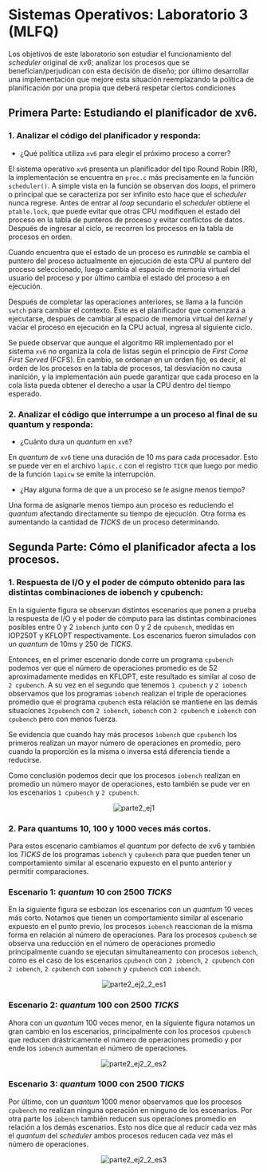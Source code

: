 # Sistemas Operativos: Laboratorio 3 (MLFQ) #

Los objetivos de este laboratorio son estudiar el funcionamiento del *scheduler* original de xv6; analizar los procesos que se benefician/perjudican con esta decisión de diseño; por último desarrollar una implementación que mejore esta situación reemplazando la política de planificación por una propia que deberá respetar ciertos condiciones

## Primera Parte: Estudiando el planificador de xv6.

### 1. Analizar el código del planificador y responda:
- ¿Qué política utiliza `xv6` para elegir el próximo proceso a correr?

El sistema operativo `xv6` presenta un planificador del tipo Round Robin (RR), la implementación se encuentra en `proc.c` más precisamente en la función `scheduler()`. A simple vista en la función se observan dos *loops*, el primero o principal que se caracteriza por ser infinito esto hace que el  *scheduler* nunca regrese. Antes de entrar al *loop* secundario el *scheduler* obtiene el `ptable.lock`, que puede evitar que otras CPU modifiquen el estado del proceso en la tabla de punteros de proceso y evitar conflictos de datos. Después de ingresar al ciclo, se recorren los procesos en la tabla de procesos en orden.

Cuando encuentra que el estado de un proceso es *runnable* se cambia el puntero del proceso actualmente en ejecución de esta CPU al puntero del proceso seleccionado, luego cambia al espacio de memoria virtual del usuario del proceso y por último cambia el estado del proceso a en ejecución.

Después de completar las operaciones anteriores, se llama a la función `swtch` para cambiar el contexto. Este es el planificador que comenzará a ejecutarse, después de cambiar al espacio de memoria virtual del *kernel* y vaciar el proceso en ejecución en la CPU actual, ingresa al siguiente ciclo.

Se puede observar que aunque el algoritmo RR implementado por el sistema `xv6` no organiza la cola de listas según el principio de *First Come First Served* (FCFS). En cambio, se ordenan en un orden fijo, es decir, el orden de los procesos en la tabla de procesos, tal desviación no causa inanición, y la implementación aún puede garantizar que cada proceso en la cola lista pueda obtener el derecho a usar la CPU dentro del tiempo esperado.

### 2. Analizar el código que interrumpe a un proceso al final de su quantum y responda:

- ¿Cuánto dura un *quantum* en `xv6`?

En *quantum* de `xv6` tiene una duración de 10 ms para cada procesador. Esto se puede ver en el archivo `lapic.c` con el registro `TICR` que luego por medio de la función `lapicw` se emite la interrupción.

- ¿Hay alguna forma de que a un proceso se le asigne menos tiempo?

Una forma de asignarle menos tiempo aun proceso es reduciendo el *quantum* afectando directamente su tiempo de ejecución. Otra forma es aumentando la cantidad de *TICKS* de un proceso determinando.

## Segunda Parte: Cómo el planificador afecta a los procesos.

### 1. Respuesta de I/O y el poder de cómputo obtenido para las distintas combinaciones de iobench y cpubench:

En la siguiente figura se observan distintos escenarios que ponen a prueba la respuesta de I/O y el poder de cómputo para las distintas combinaciones posibles entre 0 y 2 `ìobench` junto con 0 y 2 de `cpubench`, medidas en IOP250T y KFLOPT respectivamente. Los escenarios fueron simulados con un *quantum* de 10ms y 250 de *TICKS*.

Entonces, en el primer escenario donde corre un programa `cpubench` podemos ver que el número de operaciones promedio es de 52 aproximadamente medidas en KFLOPT, este resultado es similar al coso de `2 cpubench`. A su vez en el segundo que tenemos `1 cpubench` y `2 iobench` observamos que los programas `ìobench` realizan el triple de operaciones promedio que el programa `cpubench` esta relación se mantiene en las demás situaciones `2cpubench` con `2 iobench`, `iobench` con `2 cpubench` e `iobench` con `cpubench` pero con menos fuerza.

Se evidencia que cuando hay más procesos `ìobench` que `cpubench` los primeros realizan un mayor número de operaciones en promedio, pero cuando la proporción es la misma o inversa está diferencia tiende a reducirse.

Como conclusión podemos decir que los procesos `iobench` realizan en promedio un número mayor de operaciones, esto también se pude ver en los escenarios `1 cpubench` y `2 cpubench`.

<span style="display:block;text-align:center">![parte2_ej1](xv6/scenarios/parte2_ej1/plot_part2_1.png)</span>

### 2. Para quantums 10, 100 y 1000 veces más cortos.

Para estos escenario cambiamos el *quantum* por defecto de xv6 y también los *TICKS* de los programas `iobench` y `cpubench` para que pueden tener un comportamiento similar al escenario expuesto en el punto anterior y permitir comparaciones.

### Escenario 1: *quantum* 10 con 2500 *TICKS*

En la siguiente figura se esbozan los escenarios con un *quantum* 10 veces más corto. Notamos que tienen un comportamiento similar al escenario expuesto en el punto previo, los procesos `iobench` reaccionan de la misma forma en relación al número de operaciones. Para los procesos `cpubench` se observa una reducción en el número de operaciones promedio principalmente cuando se ejecutan simultaneamento con procesos `iobench`, como es el caso de los escenarios `cpubench` con `2 iobench`, `2 cpubench` con `2 iobench`, `2 cpubench` con `iobench` y `cpubench` con `iobench`.  

<span style="display:block;text-align:center">![parte2_ej2_2_es1](xv6/scenarios/parte2_ej2/scenario1/plot_part2_2_esc1.png)</span>

### Escenario 2: *quantum* 100 con 2500 *TICKS*

Ahora con un *quantum* 100 veces menor, en la siguiente figura notamos un gran cambio en los escenarios, principalmente con los procesos `cpubench` que reducen drástricamente el número de operaciones promedio y por ende los `iobench` aumentan el número de operaciones.

<span style="display:block;text-align:center">![parte2_ej2_2_es2](xv6/scenarios/parte2_ej2/scenario2/plot_part2_2_esc2.png)</span>

### Escenario 3: *quantum* 1000 con 2500 *TICKS*

Por último, con un *quantum* 1000 menor observamos que los procesos `cpubench` no realizan ninguna operación en ninguno de los escenarios. Por otra parte los `iobench` también reducen sus operaciones promedio en relación a los demás escenarios. Esto nos dice que al reducir cada vez más el *quantum* del *scheduler* ambos procesos reducen cada vez más el número de operaciones.

<span style="display:block;text-align:center">![parte2_ej2_2_es3](xv6/scenarios/parte2_ej2/scenario3/plot_part2_2_esc3.png)</span>
